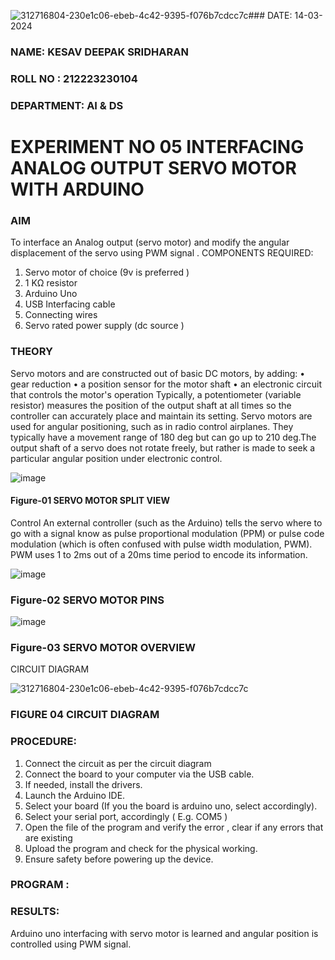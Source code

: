 ![312716804-230e1c06-ebeb-4c42-9395-f076b7cdcc7c](https://github.com/KesavDeepak/EXPERIMENT-NO--05-INTERFACING-ANALOG-OUTPUT-SERVO-MOTOR-WITH-ARDUINO-/assets/139336019/664b7055-0ec9-42b6-9f87-4bc10b5838a9)###  DATE: 14-03-2024

###  NAME: KESAV DEEPAK SRIDHARAN
###  ROLL NO : 212223230104
###  DEPARTMENT: AI & DS


# EXPERIMENT NO 05 INTERFACING ANALOG OUTPUT SERVO MOTOR WITH ARDUINO

### AIM
To interface an Analog output (servo motor) and modify the angular displacement of the servo using PWM signal .
COMPONENTS REQUIRED:
1.	Servo motor of choice (9v is preferred )
2.	1 KΩ resistor 
3.	Arduino Uno 
4.	USB Interfacing cable 
5.	Connecting wires 
6.	Servo rated power supply (dc source )


### THEORY
Servo motors and are constructed out of basic DC motors, by adding:
•	 gear reduction
•	 a position sensor for the motor shaft
•	 an electronic circuit that controls the motor's operation
Typically, a potentiometer (variable resistor) measures the position of the output shaft at all times so the controller can accurately place and maintain its setting.
Servo motors are used for angular positioning, such as in radio control airplanes.  They typically have a movement range of 180 deg but can go up to 210 deg.The output shaft of a servo does not rotate freely, but rather is made to seek a particular angular position under electronic control. 


![image](https://user-images.githubusercontent.com/36288975/163544439-1f477927-fcd4-42f0-9ce4-c863fdbf1210.png)



#### Figure-01 SERVO MOTOR SPLIT VIEW 
Control 
An external controller (such as the Arduino) tells the servo where to go with a signal know as pulse proportional modulation (PPM) or pulse code modulation (which is often confused with pulse width modulation, PWM). PWM uses 1 to 2ms out of a 20ms time period to encode its information.
 
 
 ![image](https://user-images.githubusercontent.com/36288975/163544482-3027136f-7135-4f3d-a23f-8dc2fe04194d.png)

### Figure-02 SERVO MOTOR PINS

 ![image](https://user-images.githubusercontent.com/36288975/163544513-ca497421-e6ba-4f91-871f-5cfba77f22a8.png)


### Figure-03 SERVO MOTOR OVERVIEW 

 



 





CIRCUIT DIAGRAM
 
 
![312716804-230e1c06-ebeb-4c42-9395-f076b7cdcc7c](https://github.com/KesavDeepak/EXPERIMENT-NO--05-INTERFACING-ANALOG-OUTPUT-SERVO-MOTOR-WITH-ARDUINO-/assets/139336019/4fb0fe5e-7659-486c-a8a7-a567a7c4e7ca)

### FIGURE 04 CIRCUIT DIAGRAM


### PROCEDURE:
1.	Connect the circuit as per the circuit diagram 
2.	Connect the board to your computer via the USB cable.
3.	If needed, install the drivers.
4.	Launch the Arduino IDE.
5.	Select your board (If you the board is arduino uno, select accordingly).
6.	Select your serial port, accordingly ( E.g. COM5 )
7.	Open the file of the program  and verify the error , clear if any errors that are existing 
8.	Upload the program and check for the physical working. 
9.	Ensure safety before powering up the device.


### PROGRAM :
 









### RESULTS: 
Arduino uno interfacing with servo motor is learned and angular position is controlled using PWM signal.
